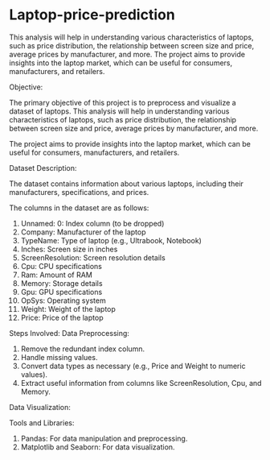 # Laptop-price-prediction
 This analysis will help in understanding various characteristics of laptops, such as price distribution, the relationship between screen size and price, average prices by manufacturer, and more.  The project aims to provide insights into the laptop market, which can be useful for consumers, manufacturers, and retailers.

Objective:

The primary objective of this project is to preprocess and visualize a dataset of laptops. This analysis will help in understanding various characteristics of laptops, such as price distribution, the relationship between screen size and price, average prices by manufacturer, and more.

The project aims to provide insights into the laptop market, which can be useful for consumers, manufacturers, and retailers.

Dataset Description:

The dataset contains information about various laptops, including their manufacturers, specifications, and prices.

The columns in the dataset are as follows:

1. Unnamed: 0: Index column (to be dropped)
2. Company: Manufacturer of the laptop
3. TypeName: Type of laptop (e.g., Ultrabook, Notebook)
4. Inches: Screen size in inches
5. ScreenResolution: Screen resolution details
6. Cpu: CPU specifications
7. Ram: Amount of RAM
8. Memory: Storage details
9. Gpu: GPU specifications
10. OpSys: Operating system
11. Weight: Weight of the laptop
12. Price: Price of the laptop

Steps Involved:
Data Preprocessing:

1. Remove the redundant index column.
2. Handle missing values.
3. Convert data types as necessary (e.g., Price and Weight to numeric values).
4. Extract useful information from columns like ScreenResolution, Cpu, and Memory.

Data Visualization:

Tools and Libraries:
1. Pandas: For data manipulation and preprocessing.
2. Matplotlib and Seaborn: For data visualization.

